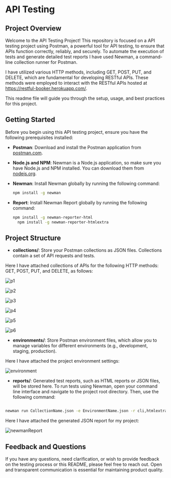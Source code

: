 # API Testing

## Project Overview

Welcome to the API Testing Project! This repository is focused on a API testing project using Postman, a powerful tool for API testing, to ensure that APIs function correctly, reliably, and securely.
To automate the execution of tests and generate detailed test reports I have used Newman, a command-line collection runner for Postman. 

I have utilized various HTTP methods, including GET, POST, PUT, and DELETE, which are fundamental for developing RESTful APIs. These methods were employed to interact with the RESTful APIs hosted at https://restful-booker.herokuapp.com/.

This readme file will guide you through the setup, usage, and best practices for this project.

## Getting Started

Before you begin using this API testing project, ensure you have the following prerequisites installed:

- **Postman**: Download and install the Postman application from [postman.com](https://www.postman.com/downloads/).

- **Node.js and NPM**: Newman is a Node.js application, so make sure you have Node.js and NPM installed. You can download them from [nodejs.org](https://nodejs.org/).

- **Newman**: Install Newman globally by running the following command:

  ```bash
  npm install -g newman

- **Report**: Install Newman Report globally by running the following command:

  ```bash
  npm install -g newman-reporter-html
	npm install -g newman-reporter-htmlextra

## Project Structure

- **collections/**: Store your Postman collections as JSON files. Collections contain a set of API requests and tests.

Here I have attached collections of APIs for the following HTTP methods: GET, POST, PUT, and DELETE, as follows:

![p1](https://github.com/rabeya19/API_Testing/assets/50509949/8ffa7550-c3db-4c61-a8ec-2003e2b5cf9c)

![p2](https://github.com/rabeya19/API_Testing/assets/50509949/5ef38e0f-5190-4196-9dc0-34be969a1fd0)

![p3](https://github.com/rabeya19/API_Testing/assets/50509949/739dbf63-29ed-496f-89d8-1846c9b13cc1)

![p4](https://github.com/rabeya19/API_Testing/assets/50509949/4cd413a7-aa04-4981-ac94-0cc7df2d86e5)

![p5](https://github.com/rabeya19/API_Testing/assets/50509949/fd689ea9-e3fb-44bd-b2fd-ab349263728d)

![p6](https://github.com/rabeya19/API_Testing/assets/50509949/8d6f09f8-dd1f-498e-a9aa-7ae4ab15f6a4)

- **environments/**: Store Postman environment files, which allow you to manage variables for different environments (e.g., development, staging, production).

Here I have attached the project environment settings:

![environment](https://github.com/rabeya19/API_Testing/assets/50509949/507f64c9-c5bb-4f9e-80cf-56b5302cf1f3)

- **reports/**: Generated test reports, such as HTML reports or JSON files, will be stored here.
To run tests using Newman, open your command line interface and navigate to the project root directory. Then, use the following command:

```bash

newman run CollectionName.json -e EnvironmentName.json -r cli,htmlextra

```

Here I have attached the generated JSON report for my project:

![newmanReport](https://github.com/rabeya19/API_Testing/assets/50509949/4aee49e6-26ac-4324-a75c-d4f20093098c)

## Feedback and Questions

If you have any questions, need clarification, or wish to provide feedback on the testing process or this README, please feel free to reach out. Open and transparent communication is essential for maintaining product quality.

